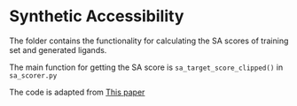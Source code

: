 # Synthetic Accessibility

The folder contains the functionality for calculating the SA scores of training set and generated ligands.

The main function for getting the SA score is `sa_target_score_clipped()` in `sa_scorer.py`

The code is adapted from [This paper](https://pubs.acs.org/doi/10.1021/acs.jcim.0c00174)
